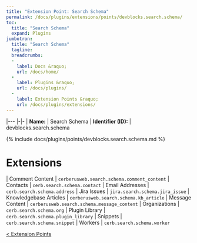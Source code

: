 ```yaml
---
title: "Extension Point: Search Schema"
permalink: /docs/plugins/extensions/points/devblocks.search.schema/
toc:
  title: "Search Schema"
  expand: Plugins
jumbotron:
  title: "Search Schema"
  tagline: 
  breadcrumbs:
  -
    label: Docs &raquo;
    url: /docs/home/
  -
    label: Plugins &raquo;
    url: /docs/plugins/
  -
    label: Extension Points &raquo;
    url: /docs/plugins/extensions/
---
```


|---
|-|-
| **Name:** | Search Schema
| **Identifier (ID):** | devblocks.search.schema

{% include docs/plugins/points/devblocks.search.schema.md %}

# Extensions

| Comment Content | `cerberusweb.search.schema.comment_content`
| Contacts | `cerb.search.schema.contact`
| Email Addresses | `cerb.search.schema.address`
| Jira Issues | `jira.search.schema.jira_issue`
| Knowledgebase Articles | `cerberusweb.search.schema.kb_article`
| Message Content | `cerberusweb.search.schema.message_content`
| Organizations | `cerb.search.schema.org`
| Plugin Library | `cerb.search.schema.plugin_library`
| Snippets | `cerb.search.schema.snippet`
| Workers | `cerb.search.schema.worker`

<div class="section-nav">
	<div class="left">
		<a href="/docs/plugins/extensions/#extension-points" class="prev">&lt; Extension Points</a>
	</div>
	<div class="right align-right">
	</div>
</div>
<div class="clear"></div>